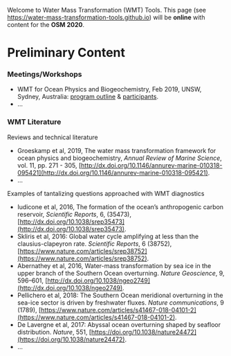 Welcome to Water Mass Transformation (WMT) Tools. This page (see https://water-mass-transformation-tools.github.io) will be **online** with content for the **OSM 2020**.

# Preliminary Content

### Meetings/Workshops
* WMT for Ocean Physics and Biogeochemistry, Feb 2019, UNSW, Sydney, Australia: [program outline](https://www.maths.unsw.edu.au/events/2019-02/water-mass-transformation-for-ocean-physics-and-biogeochemistry) & [participants](src/wmt_workshop_2019.jpg).
* ...

### WMT Literature
Reviews and technical literature  
* Groeskamp et al, 2019, The water mass transformation framework for ocean physics and biogeochemistry, _Annual Review of Marine Science_, vol. 11, pp. 271 - 305, [http://dx.doi.org/10.1146/annurev-marine-010318-095421](http://dx.doi.org/10.1146/annurev-marine-010318-095421).
* ...

Examples of tantalizing questions approached with WMT diagnostics
* Iudicone et al, 2016, The formation of the ocean’s anthropogenic carbon reservoir, _Scientific Reports_, 6, (35473), [http://dx.doi.org/10.1038/srep35473](http://dx.doi.org/10.1038/srep35473).
* Skliris et al, 2016: Global water cycle amplifying at less than the clausius-clapeyron rate. _Scientific Reports_, 6 (38752), [https://www.nature.com/articles/srep38752](https://www.nature.com/articles/srep38752).
* Abernathey et al, 2016, Water-mass transformation by sea ice in the upper branch of the Southern Ocean overturning. _Nature Geoscience_, 9, 596–601, [http://dx.doi.org/10.1038/ngeo2749](http://dx.doi.org/10.1038/ngeo2749).
* Pellichero et al, 2018: The Southern Ocean meridional overturning in the sea-ice sector is
driven by freshwater fluxes. _Nature communications_, 9 (1789), [https://www.nature.com/articles/s41467-018-04101-2](https://www.nature.com/articles/s41467-018-04101-2).
* De Lavergne et al, 2017: Abyssal ocean overturning shaped by seafloor distribution. _Nature_, 551, [https://doi.org/10.1038/nature24472](https://doi.org/10.1038/nature24472).
* ...
